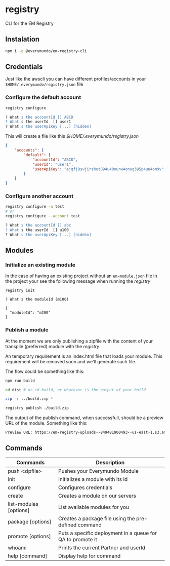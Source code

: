 # registry
CLI for the EM Registry

## Instalation
```sh
npm i -g @everymundo/em-registry-cli
```

## Credentials

Just like the awscli you can have different profiles/accounts in your `$HOME/.everymundo/registry.json` file

### Configure the default account
```sh
registry configure

? What's the accountId [] ABCD
? What's the userId  [] user1
? What's the userApiKey [...] [hidden]
```

This will create a file like this
*$HOME/.everymundo/registry.json*
```json
{
    "accounts": {
        "default": {
            "accountId": "ABCD",
            "userId": "user1",
            "userApiKey": "ejgfj9svjirshut894u40ounw4onug395p4uu4om9v"
        }
    }
}
```

### Configure another account
```sh
registry configure -a test
# or
registry configure --account test

? What's the accountId [] abc
? What's the userId  [] u100
? What's the userApiKey [...] [hidden]
```

## Modules

### Initialize an existing module
In the case of having an existing project without an `em-module.json` file in the project your see the following message when running the *registry*

```
registry init

? What's the moduleId (m100)

{
  "moduleId": "m200"
}
```

### Publish a module
At the moment we are only publishing a zipfile with the content of your transpile (preferred) module with the *registry*

An temporary requirement is an index.html file that loads your module. This requirement will be removed soon and we'll generate such file.

The flow could be something like this:

```sh
npm run build

cd dist # or cd build, or whatever is the output of your build

zip -r ../build.zip *

registry publish ./build.zip
```

The output of the publish command, when successfull, should be a preview URL of the module. Something like this:
```sh
Preview URL: https://em-registry-uploads--849481900493--us-east-1.s3.amazonaws.com/prod/ANDREZ/m201/000000340618804092/index.html
```
## Commands
| Commands                    | Description                                                |
| --------------------------- | ---------------------------------------------------------- |
| push \<zipfile>             | Pushes your Everymundo Module                              |
| init                        | Initializes a module with its id                           |
| configure                   | Configures credentials                                     |
| create                      | Creates a module on our servers                            |
| list-modules [options]      | List available modules for you                             |
| package [options]           | Creates a package file using the pre-defined command       |
| promote [options]           | Puts a specific deployment in a queue for QA to promote it |
| whoami                      | Prints the current Partner and userId                      |
| help [command]              | Display help for command                                   |
